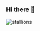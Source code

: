 ### Hi there 👋

<!--
**mt-cs/mt-cs** is a ✨ _special_ ✨ repository because its `README.md` (this file) appears on your GitHub profile.

## 💻 I’m looking for SWE Internship and AI/ML open source to contribute to!
## 💬 How to reach me: https://www.linkedin.com/in/marisatania/
## 😄 Pronouns: She/ Her/ Hers
## 🦄 I wanted to be a unicorn once but I ended up being a stallion
-->
![stallions](https://user-images.githubusercontent.com/60201466/113470739-a98c6180-940c-11eb-9d9c-9929d9501de4.gif)
